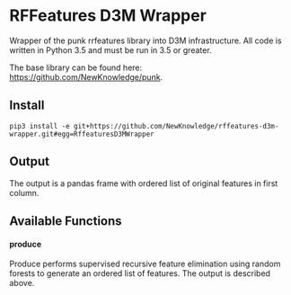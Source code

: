 # RFFeatures D3M Wrapper

Wrapper of the punk rrfeatures library into D3M infrastructure. All code is written in Python 3.5 and must be run in 3.5 or greater.

The base library can be found here: https://github.com/NewKnowledge/punk.

## Install

`pip3 install -e git+https://github.com/NewKnowledge/rffeatures-d3m-wrapper.git#egg=RffeaturesD3MWrapper`

## Output

The output is a pandas frame with ordered list of original features in first column.


## Available Functions

#### produce
Produce performs supervised recursive feature elimination using random forests to generate an ordered list of features. The output is described above.
